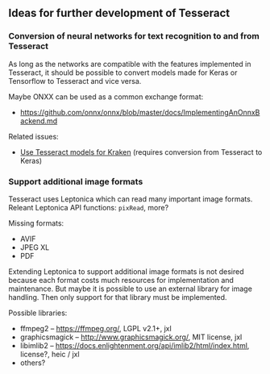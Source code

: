 ## Ideas for further development of Tesseract

### Conversion of neural networks for text recognition to and from Tesseract

As long as the networks are compatible with the features implemented in Tesseract, it should be possible to convert models made for Keras or Tensorflow to Tesseract and vice versa.

Maybe ONXX can be used as a common exchange format:

- https://github.com/onnx/onnx/blob/master/docs/ImplementingAnOnnxBackend.md

Related issues:

- [Use Tesseract models for Kraken](https://github.com/mittagessen/kraken/issues/152) (requires conversion from Tesseract to Keras)

### Support additional image formats

Tesseract uses Leptonica which can read many important image formats. Releant Leptonica API functions: `pixRead`, more?

Missing formats:

* AVIF
* JPEG XL
* PDF

Extending Leptonica to support additional image formats is not desired because each format costs much resources for implementation and maintenance. But maybe it is possible to use an external library for image handling. Then only support for that library must be implemented.

Possible libraries:

* ffmpeg2 – https://ffmpeg.org/, LGPL v2.1+, jxl
* graphicsmagick – http://www.graphicsmagick.org/, MIT license, jxl
* libimlib2 – https://docs.enlightenment.org/api/imlib2/html/index.html, license?, heic / jxl
* others?
